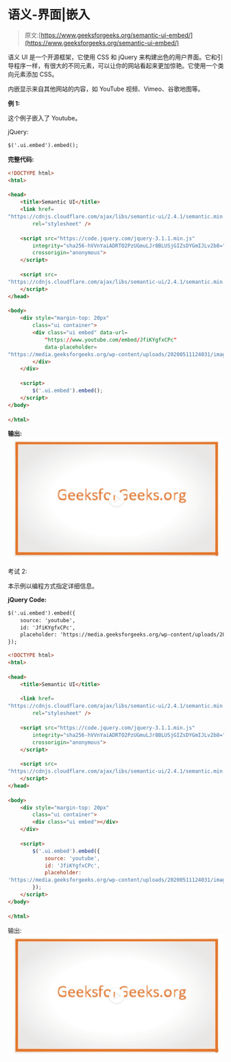 # 语义-界面|嵌入

> 原文:[https://www.geeksforgeeks.org/semantic-ui-embed/](https://www.geeksforgeeks.org/semantic-ui-embed/)

语义 UI 是一个开源框架，它使用 CSS 和 jQuery 来构建出色的用户界面。它和引导程序一样，有很大的不同元素，可以让你的网站看起来更加惊艳。它使用一个类向元素添加 CSS。

内嵌显示来自其他网站的内容，如 YouTube 视频、Vimeo、谷歌地图等。

**例 1:**

这个例子嵌入了 Youtube。

jQuery:

```html
$('.ui.embed').embed();

```

**完整代码:**

```html
<!DOCTYPE html>
<html>

<head>
    <title>Semantic UI</title>
    <link href=
"https://cdnjs.cloudflare.com/ajax/libs/semantic-ui/2.4.1/semantic.min.css"
        rel="stylesheet" />

    <script src="https://code.jquery.com/jquery-3.1.1.min.js"
        integrity="sha256-hVVnYaiADRTO2PzUGmuLJr8BLUSjGIZsDYGmIJLv2b8="
        crossorigin="anonymous">
    </script>

    <script src=
"https://cdnjs.cloudflare.com/ajax/libs/semantic-ui/2.4.1/semantic.min.js">
    </script>
</head>

<body>
    <div style="margin-top: 20px"
        class="ui container">
        <div class="ui embed" data-url=
            "https://www.youtube.com/embed/JfiKYgfxCPc"
            data-placeholder=
"https://media.geeksforgeeks.org/wp-content/uploads/20200511124031/image30.png">
        </div>
    </div>

    <script>
        $('.ui.embed').embed();
    </script>
</body>

</html>
```

**输出:**
![](img/ad0295e9d6c79df164347d60947b8d5e.png)

考试 2:

本示例以编程方式指定详细信息。

**jQuery Code:**

```html
$('.ui.embed').embed({
    source: 'youtube',
    id: 'JfiKYgfxCPc',
    placeholder: 'https://media.geeksforgeeks.org/wp-content/uploads/20200511124031/image30.png'
});
```

```html
<!DOCTYPE html>
<html>

<head>
    <title>Semantic UI</title>

    <link href=
"https://cdnjs.cloudflare.com/ajax/libs/semantic-ui/2.4.1/semantic.min.css"
        rel="stylesheet" />

    <script src="https://code.jquery.com/jquery-3.1.1.min.js"
        integrity="sha256-hVVnYaiADRTO2PzUGmuLJr8BLUSjGIZsDYGmIJLv2b8="
        crossorigin="anonymous">
    </script>

    <script src=
"https://cdnjs.cloudflare.com/ajax/libs/semantic-ui/2.4.1/semantic.min.js">
    </script>
</head>

<body>
    <div style="margin-top: 20px" 
        class="ui container">
        <div class="ui embed"></div>
    </div>

    <script>
        $('.ui.embed').embed({
            source: 'youtube',
            id: 'JfiKYgfxCPc',
            placeholder:
'https://media.geeksforgeeks.org/wp-content/uploads/20200511124031/image30.png'
        });
    </script>
</body>

</html>
```

输出:
![](img/edaf3f42f706d7eb6cde497f7fb15195.png)